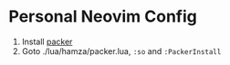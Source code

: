 # Personal Neovim Config

1. Install [packer](https://github.com/wbthomason/packer.nvim)
2. Goto ./lua/hamza/packer.lua, ``:so`` and ``:PackerInstall``
